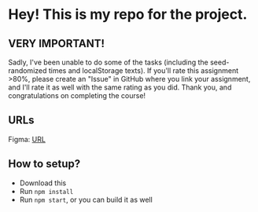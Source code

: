 # Hey! This is my repo for the project.

## VERY IMPORTANT!

Sadly, I've been unable to do some of the tasks (including the seed-randomized times and localStorage texts).
If you'll rate this assignment >80%, please create an "Issue" in GitHub where you link your assignment, and I'll rate it as well with the same rating as you did.
Thank you, and congratulations on completing the course!

## URLs

Figma: [URL](https://www.figma.com/design/tBdLC2T5BktVMTOdwN6Xny/Capstone)

## How to setup?

- Download this
- Run `npm install`
- Run `npm start`, or you can build it as well
